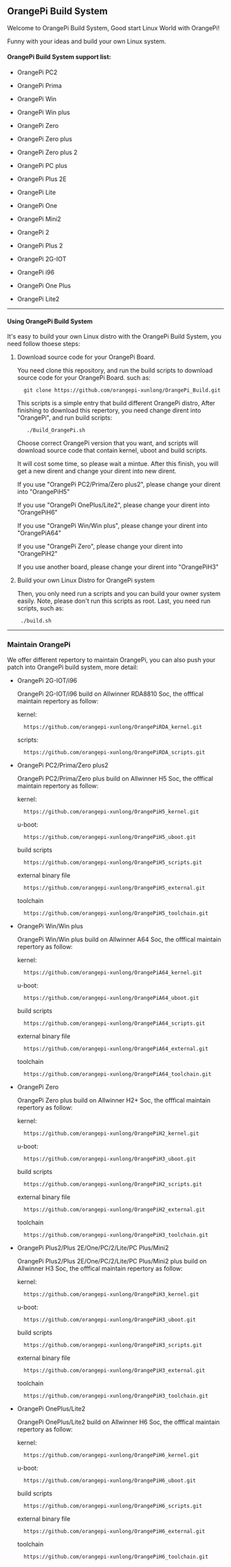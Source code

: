 OrangePi Build System
---------------------------------------

Welcome to OrangePi Build System, Good start Linux World with OrangePi!

Funny with your ideas and build your own Linux system.

#### OrangePi Build System support list:

  * OrangePi PC2
 
  * OrangePi Prima
 
  * OrangePi Win

  * OrangePi Win plus

  * OrangePi Zero

  * OrangePi Zero plus

  * OrangePi Zero plus 2

  * OrangePi PC plus

  * OrangePi Plus 2E

  * OrangePi Lite

  * OrangePi One

  * OrangePi Mini2

  * OrangePi 2

  * OrangePi Plus 2

  * OrangePi 2G-IOT

  * OrangePi i96
  
  * OrangePi One Plus
  
  * OrangePi Lite2

-----------------------------------------------------------------

#### Using OrangePi Build System

   It's easy to build your own Linux distro with  the  OrangePi Build System, you need follow
   thoese steps:

   1. Download source code for your OrangePi Board.

      You need clone this  repository, and run the build scripts to download
      source code for your OrangePi Board. such as:
      
      ```
        git clone https://github.com/orangepi-xunlong/OrangePi_Build.git
      ```
      
      This scripts is a simple entry that build different OrangePi distro,
      After finishing to download this repertory, you need change dirent into
      "OrangePi", and run build scripts:
      
      ```
         ./Build_OrangePi.sh
      ```
     
      Choose correct OrangePi version that you want, and scripts will download
      source code that contain kernel, uboot and build scripts.

      It will cost some time, so please wait a mintue. After this finish, you
      will get a new dirent and change your dirent into new dirent.

      If you use "OrangePi PC2/Prima/Zero plus2", please change your dirent into "OrangePiH5"
     
      If you use "OrangePi OnePlus/Lite2", please change your dirent into "OrangePiH6"

      If you use "OrangePi Win/Win plus", please change your dirent into "OrangePiA64"

      If you use "OrangePi Zero", please change your dirent into "OrangePiH2"

      If you use another board, please change your dirent into "OrangePiH3"


   2. Build  your own  Linux Distro for OrangePi system

      Then, you only need run a scripts and you can build your owner system easily.
      Note, please don't run this scripts as root. Last, you need run scripts,
      such as:
     
      ```
       ./build.sh
      ```

------------------------------------------------------------------

### Maintain OrangePi

  We offer different repertory to maintain OrangePi, you can also push your patch
  into OrangePi build system, more detail:

  * OrangePi 2G-IOT/i96

    OrangePi 2G-IOT/i96 build on Allwinner RDA8810 Soc, the offfical maintain
    repertory as follow:

    kernel:
    
    ```
      https://github.com/orangepi-xunlong/OrangePiRDA_kernel.git
    ```
    
    scripts:
    
    ```
      https://github.com/orangepi-xunlong/OrangePiRDA_scripts.git
    ```

  * OrangePi PC2/Prima/Zero plus2

    OrangePi PC2/Prima/Zero plus build on Allwinner H5 Soc, the offfical maintain
    repertory as follow:

    kernel:
    
    ```
      https://github.com/orangepi-xunlong/OrangePiH5_kernel.git
    ```
    
    u-boot:
    
    ```
      https://github.com/orangepi-xunlong/OrangePiH5_uboot.git
    ```
    
    build scripts
    
    ```
      https://github.com/orangepi-xunlong/OrangePiH5_scripts.git
    ```
    
    external binary file
    
    ```
      https://github.com/orangepi-xunlong/OrangePiH5_external.git
    ```
    
    toolchain
    ```
      https://github.com/orangepi-xunlong/OrangePiH5_toolchain.git
    ```

  * OrangePi Win/Win plus

    OrangePi Win/Win plus build on Allwinner A64 Soc, the offfical maintain
    repertory as follow:

    kernel:
    
    ```
      https://github.com/orangepi-xunlong/OrangePiA64_kernel.git
    ```
    
    u-boot:
    
    ```
      https://github.com/orangepi-xunlong/OrangePiA64_uboot.git
    ```
    
    build scripts
    
    ```
      https://github.com/orangepi-xunlong/OrangePiA64_scripts.git
    ```
    
    external binary file
    ```
      https://github.com/orangepi-xunlong/OrangePiA64_external.git
    ```
    
    toolchain
    ```
      https://github.com/orangepi-xunlong/OrangePiA64_toolchain.git
    ```


  * OrangePi Zero

    OrangePi Zero plus build on Allwinner H2+ Soc, the offfical maintain
    repertory as follow:

    kernel:
    
    ```
      https://github.com/orangepi-xunlong/OrangePiH2_kernel.git
    ```
    
    u-boot:
    
    ```
      https://github.com/orangepi-xunlong/OrangePiH3_uboot.git
    ```
    
    build scripts
    
    ```
      https://github.com/orangepi-xunlong/OrangePiH2_scripts.git
    ```
    
    external binary file
    
    ```
      https://github.com/orangepi-xunlong/OrangePiH2_external.git
    ```
    
    toolchain
    ```
      https://github.com/orangepi-xunlong/OrangePiH3_toolchain.git
    ```

  * OrangePi Plus2/Plus 2E/One/PC/2/Lite/PC Plus/Mini2

    OrangePi Plus2/Plus 2E/One/PC/2/Lite/PC Plus/Mini2 plus build on Allwinner H3 Soc,
    the offfical maintain repertory as follow:

    kernel:
    
    ```
      https://github.com/orangepi-xunlong/OrangePiH3_kernel.git
    ```
    
    u-boot:
    
    ```
      https://github.com/orangepi-xunlong/OrangePiH3_uboot.git
    ```
    
    build scripts
    
    ```
      https://github.com/orangepi-xunlong/OrangePiH3_scripts.git
    ```
    
    external binary file
    
    ```
      https://github.com/orangepi-xunlong/OrangePiH3_external.git
    ```
    
    toolchain
    
    ```
      https://github.com/orangepi-xunlong/OrangePiH3_toolchain.git
    ```

  * OrangePi OnePlus/Lite2

    OrangePi OnePlus/Lite2 build on Allwinner H6 Soc,
    the offfical maintain repertory as follow:

    kernel:
    
    ```
      https://github.com/orangepi-xunlong/OrangePiH6_kernel.git
    ```
    
    u-boot:
    
    ```
      https://github.com/orangepi-xunlong/OrangePiH6_uboot.git
    ```
    
    build scripts
    
    ```
      https://github.com/orangepi-xunlong/OrangePiH6_scripts.git
    ```
    
    external binary file
    
    ```
      https://github.com/orangepi-xunlong/OrangePiH6_external.git
    ```
    
    toolchain
    ```
      https://github.com/orangepi-xunlong/OrangePiH6_toolchain.git
